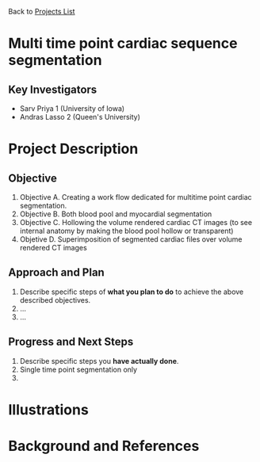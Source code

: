Back to [Projects List](../../README.md#ProjectsList)

# Multi time point cardiac sequence segmentation

## Key Investigators

- Sarv Priya 1 (University of Iowa)
- Andras Lasso 2 (Queen's University)

# Project Description

<!-- Creating 4-dimensional blood pool and myocardial segmentation of multiple phases of cardiac CT to play them as cine file  -->

## Objective

<!-- Describe here WHAT you would like to achieve (what you will have as end result). -->

1. Objective A. Creating a work flow dedicated for multitime point cardiac segmentation.
1. Objective B. Both blood pool and myocardial segmentation
1. Objective C. Hollowing the volume rendered cardiac CT images (to see internal anatomy by making the blood pool hollow or transparent)
1. Objetive  D. Superimposition of segmented cardiac files over volume rendered CT images

## Approach and Plan

<!-- Describe here HOW you would like to achieve the objectives stated above. -->

1. Describe specific steps of **what you plan to do** to achieve the above described objectives.
1. ...
1. ...

## Progress and Next Steps

<!-- Update this section as you make progress, describing of what you have ACTUALLY DONE. If there are specific steps that you could not complete then you can describe them here, too. -->

1. Describe specific steps you **have actually done**.
1. Single time point segmentation only 
1. 

# Illustrations

<!-- Add pictures and links to videos that demonstrate what has been accomplished.
This is what I am trying to achieve. Attaching the link here.
![https://drive.google.com/file/d/1ahwhjDRkpquo04mMinnnqra6nrKhw-De/view?usp=sharing]
![Some more images](Example2.jpg)
-->

# Background and References

<!-- If you developed any software, include link to the source code repository. If possible, also add links to sample data, and to any relevant publications. -->
